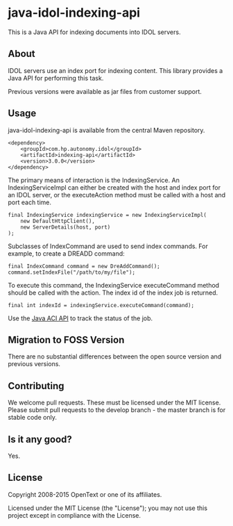 # java-idol-indexing-api

This is a Java API for indexing documents into IDOL servers.

## About
IDOL servers use an index port for indexing content. This library provides a Java API for performing this task.

Previous versions were available as jar files from customer support.

## Usage
java-idol-indexing-api is available from the central Maven repository.

    <dependency>
        <groupId>com.hp.autonomy.idol</groupId>
        <artifactId>indexing-api</artifactId>
        <version>3.0.0</version>
    </dependency>

The primary means of interaction is the IndexingService. An IndexingServiceImpl can either be created with the host and index 
port for an IDOL server, or the executeAction method must be called with a host and port each time.

    final IndexingService indexingService = new IndexingServiceImpl(
        new DefaultHttpClient(),
        new ServerDetails(host, port)
    );

Subclasses of IndexCommand are used to send index commands. For example, to create a DREADD command:

    final IndexCommand command = new DreAddCommand();
    command.setIndexFile("/path/to/my/file");

To execute this command, the IndexingService executeCommand method should be called with the action. The index id of the
index job is returned.

    final int indexId = indexingService.executeCommand(command);

Use the [Java ACI API](https://github.com/opentext-idol/java-aci-api-ng) to track the status of the job.

## Migration to FOSS Version
There are no substantial differences between the open source version and previous versions.

## Contributing
We welcome pull requests. These must be licensed under the MIT license. Please submit pull requests to the develop
branch - the master branch is for stable code only.

## Is it any good?
Yes.

## License

Copyright 2008-2015 OpenText or one of its affiliates.

Licensed under the MIT License (the "License"); you may not use this project except in compliance with the License.
